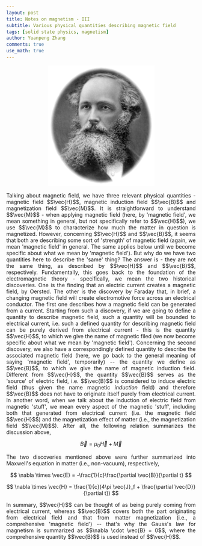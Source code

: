 ```yaml
---
layout: post
title: Notes on magnetism - III
subtitle: Various physical quantities describing magnetic field
tags: [solid state physics, magnetism]
author: Yuanpeng Zhang
comments: true
use_math: true
---
```


<p align='center'>
<img src="/assets/img/posts/maxwell.png"
   style="border:none;"
   alt="top"
   title="top" />
<br />
</p>

<p style='text-align: justify'>
Talking about magnetic field, we have three relevant physical quantities - magnetic field $$\vec{H}$$, magnetic induction field $$\vec{B}$$ and magnetization field $$\vec{M}$$. It is straightforward to understand $$\vec{M}$$ - when applying magnetic field (here, by 'magnetic field', we mean something in general, but not specifically refer to $$\vec{H}$$), we use $$\vec{M}$$ to characterize how much the matter in question is magnetized. However, concerning $$\vec{H}$$ and $$\vec{B}$$, it seems that both are describing some sort of 'strength' of magnetic field (again, we mean 'magnetic field' in general. The same applies below until we become specific about what we mean by 'magnetic field'). But why do we have two quantities here to describe the 'same' thing? The answer is - they are not the same thing, as described by $$\vec{H}$$ and $$\vec{B}$$, respectively. Fundamentally, this goes back to the foundation of the electromagnetic theory - specifically, we mean the two historical discoveries. One is the finding that an electric current creates a magnetic field, by Oersted. The other is the discovery by Faraday that, in brief, a changing magnetic field will create electromotive force across an electrical conductor. The first one describes how a magnetic field can be generated from a current. Starting from such a discovery, if we are going to define a quantity to describe magnetic field, such a quantity will be bounded to electrical current, i.e. such a defined quantity for describing magnetic field can be purely derived from electrical current - this is the quantity $$\vec{H}$$, to which we give the name of magnetic filed (we now become specific about what we mean by 'magnetic field'). Concerning the second discovery, we also have a correspondingly defined quantity to describe the associated magnetic field (here, we go back to the general meaning of saying 'magnetic field', temporarily) -- the quantity we define as $$\vec{B}$$, to which we give the name of magnetic induction field. Different from $$\vec{H}$$, the quantity $$\vec{B}$$ serves as the 'source' of electric field, i.e. $$\vec{B}$$ is considered to induce electric field (thus given the name magnetic <i>induction</i> field) and therefore $$\vec{B}$$ does not have to originate itself purely from electrical current. In another word, when we talk about the induction of electric field from magnetic 'stuff', we mean every aspect of the magnetic 'stuff', including both that generated from electrical current (i.e. the magnetic field $$\vec{H}$$) and the magnetization effect of matter (i.e., the magnetization field $$\vec{M}$$). After all, the following relation summarizes the discussion above,
</p>

$$
\vec{B} = \mu_0\vec{H} + \vec{M}
$$

<p style='text-align: justify'>
The two discoveries mentioned above were further summarized into Maxwell's equation in matter (i.e., non-vacuum), respectively,
</p>

$$
\nabla \times \vec{E} = -\frac{1}{c}\frac{\partial \vec{B}}{\partial t}
$$

$$
\nabla \times \vec{H} = \frac{1}{c}(4\pi \vec{J}_f + \frac{\partial \vec{D}}{\partial t})
$$

<p style='text-align: justify'>
In summary, $$\vec{H}$$ can be thought of as being purely coming from electrical current, whereas $$\vec{B}$$ covers both the part originating from electrical field and that from matter magnetization (i.e., a comprehensive 'magnetic field') -- that's why the Gauss's law for magnetism is summarized as $$\nabla \cdot \vec{B} = 0$$, where the comprehensive quantity $$\vec{B}$$ is used instead of $$\vec{H}$$.
</p>
